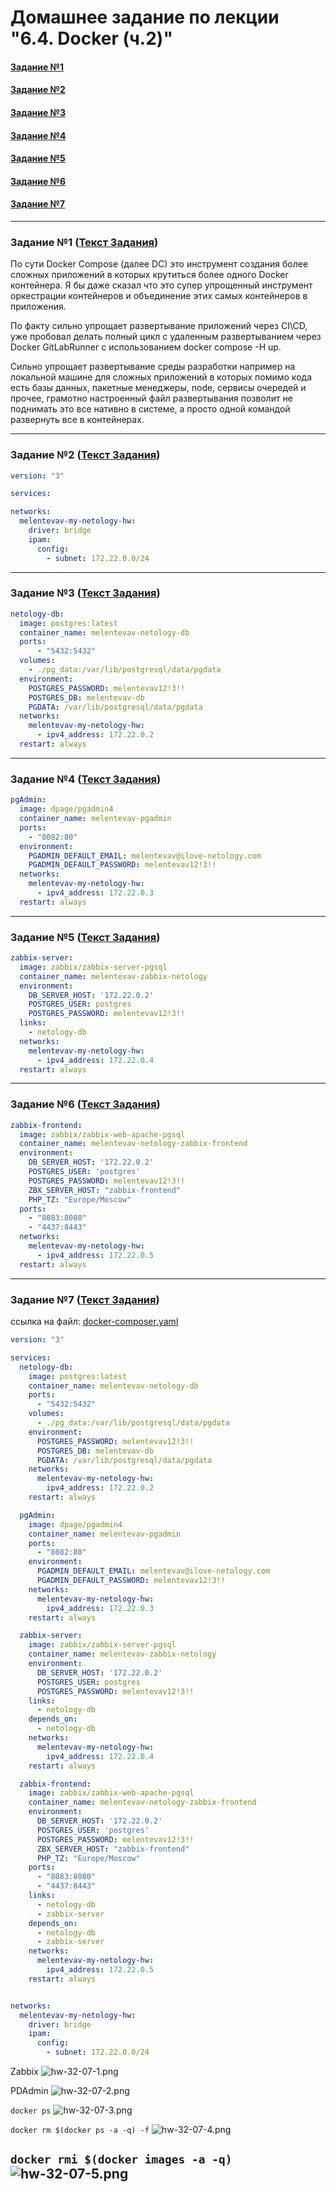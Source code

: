 # Домашнее задание по лекции "6.4. Docker (ч.2)"

#### [Задание №1](#задание-1-текст-задания)
#### [Задание №2](#задание-2-текст-задания)
#### [Задание №3](#задание-3-текст-задания)
#### [Задание №4](#задание-4-текст-задания)
#### [Задание №5](#задание-5-текст-задания)
#### [Задание №6](#задание-6-текст-задания)
#### [Задание №7](#задание-7-текст-задания)

---

### Задание №1 ([Текст Задания](https://github.com/netology-code/sdvps-homeworks/blob/main/6-04.md#%D0%B7%D0%B0%D0%B4%D0%B0%D0%BD%D0%B8%D0%B5-1))

По сути Docker Compose (далее DC) это инструмент создания более сложных приложений в которых крутиться более одного
Docker контейнера. Я бы даже сказал что это супер упрощенный инструмент оркестрации контейнеров и объединение этих 
самых контейнеров в приложения.

По факту сильно упрощает развертывание приложений через CI\CD, уже пробовал делать полный цикл с удаленным 
развертыванием через Docker GitLabRunner с использованием docker compose -H up.

Сильно упрощает развертывание среды разработки например на локальной машине для сложных приложений в которых 
помимо кода есть базы данных, пакетные менеджеры, node, сервисы очередей и прочее, грамотно настроенный файл развертывания
позволит не поднимать это все нативно в системе, а просто одной командой развернуть все в контейнерах.


---

### Задание №2 ([Текст Задания](https://github.com/netology-code/sdvps-homeworks/blob/main/6-04.md#%D0%B7%D0%B0%D0%B4%D0%B0%D0%BD%D0%B8%D0%B5-2))

```yaml
version: "3"

services:

networks:
  melentevav-my-netology-hw:
    driver: bridge
    ipam:
      config:
        - subnet: 172.22.0.0/24
```

---

### Задание №3 ([Текст Задания](https://github.com/netology-code/sdvps-homeworks/blob/main/6-04.md#%D0%B7%D0%B0%D0%B4%D0%B0%D0%BD%D0%B8%D0%B5-3))

```yaml
netology-db:
  image: postgres:latest
  container_name: melentevav-netology-db
  ports:
      - "5432:5432"
  volumes:
    - ./pg_data:/var/lib/postgresql/data/pgdata
  environment:
    POSTGRES_PASSWORD: melentevav12!3!!
    POSTGRES_DB: melentevav-db
    PGDATA: /var/lib/postgresql/data/pgdata
  networks:
    melentevav-my-netology-hw:
      - ipv4_address: 172.22.0.2
  restart: always
```

---

### Задание №4 ([Текст Задания](https://github.com/netology-code/sdvps-homeworks/blob/main/6-04.md#%D0%B7%D0%B0%D0%B4%D0%B0%D0%BD%D0%B8%D0%B5-4))

```yaml
pgAdmin:
  image: dpage/pgadmin4
  container_name: melentevav-pgadmin
  ports:
    - "8082:80"
  environment:
    PGADMIN_DEFAULT_EMAIL: melentevav@ilove-netology.com
    PGADMIN_DEFAULT_PASSWORD: melentevav12!3!!
  networks:
    melentevav-my-netology-hw:
      - ipv4_address: 172.22.0.3
  restart: always
```

---

### Задание №5 ([Текст Задания](https://github.com/netology-code/sdvps-homeworks/blob/main/6-04.md#%D0%B7%D0%B0%D0%B4%D0%B0%D0%BD%D0%B8%D0%B5-5))

```yaml
zabbix-server:
  image: zabbix/zabbix-server-pgsql
  container_name: melentevav-zabbix-netology
  environment:
    DB_SERVER_HOST: '172.22.0.2'
    POSTGRES_USER: postgres
    POSTGRES_PASSWORD: melentevav12!3!!
  links:
    - netology-db
  networks:
    melentevav-my-netology-hw:
      - ipv4_address: 172.22.0.4
  restart: always
```

---

### Задание №6 ([Текст Задания](https://github.com/netology-code/sdvps-homeworks/blob/main/6-04.md#%D0%B7%D0%B0%D0%B4%D0%B0%D0%BD%D0%B8%D0%B5-6))

```yaml
zabbix-frontend:
  image: zabbix/zabbix-web-apache-pgsql
  container_name: melentevav-netology-zabbix-frontend
  environment:
    DB_SERVER_HOST: '172.22.0.2'
    POSTGRES_USER: 'postgres'
    POSTGRES_PASSWORD: melentevav12!3!!
    ZBX_SERVER_HOST: "zabbix-frontend"
    PHP_TZ: "Europe/Moscow"
  ports:
    - "8083:8080"
    - "4437:8443"
  networks:
    melentevav-my-netology-hw:
      - ipv4_address: 172.22.0.5
  restart: always
```

---

### Задание №7 ([Текст Задания](https://github.com/netology-code/sdvps-homeworks/blob/main/6-04.md#%D0%B7%D0%B0%D0%B4%D0%B0%D0%BD%D0%B8%D0%B5-7))

ссылка на файл: [docker-composer.yaml](assets%2Fdocker%2Fhw-32%2Fdocker-composer.yaml)

```yaml
version: "3"

services:
  netology-db:
    image: postgres:latest
    container_name: melentevav-netology-db
    ports:
      - "5432:5432"
    volumes:
      - ./pg_data:/var/lib/postgresql/data/pgdata
    environment:
      POSTGRES_PASSWORD: melentevav12!3!!
      POSTGRES_DB: melentevav-db
      PGDATA: /var/lib/postgresql/data/pgdata
    networks:
      melentevav-my-netology-hw:
        ipv4_address: 172.22.0.2
    restart: always

  pgAdmin:
    image: dpage/pgadmin4
    container_name: melentevav-pgadmin
    ports:
      - "8082:80"
    environment:
      PGADMIN_DEFAULT_EMAIL: melentevav@ilove-netology.com
      PGADMIN_DEFAULT_PASSWORD: melentevav12!3!!
    networks:
      melentevav-my-netology-hw:
        ipv4_address: 172.22.0.3
    restart: always

  zabbix-server:
    image: zabbix/zabbix-server-pgsql
    container_name: melentevav-zabbix-netology
    environment:
      DB_SERVER_HOST: '172.22.0.2'
      POSTGRES_USER: postgres
      POSTGRES_PASSWORD: melentevav12!3!!
    links:
      - netology-db
    depends_on:
      - netology-db
    networks:
      melentevav-my-netology-hw:
        ipv4_address: 172.22.0.4
    restart: always

  zabbix-frontend:
    image: zabbix/zabbix-web-apache-pgsql
    container_name: melentevav-netology-zabbix-frontend
    environment:
      DB_SERVER_HOST: '172.22.0.2'
      POSTGRES_USER: 'postgres'
      POSTGRES_PASSWORD: melentevav12!3!!
      ZBX_SERVER_HOST: "zabbix-frontend"
      PHP_TZ: "Europe/Moscow"
    ports:
      - "8083:8080"
      - "4437:8443"
    links:
      - netology-db
      - zabbix-server
    depends_on:
      - netology-db
      - zabbix-server
    networks:
      melentevav-my-netology-hw:
        ipv4_address: 172.22.0.5
    restart: always


networks:
  melentevav-my-netology-hw:
    driver: bridge
    ipam:
      config:
        - subnet: 172.22.0.0/24
```
Zabbix
![hw-32-07-1.png](assets%2Fimages%2Fhw-32%2Fhw-32-07-1.png)

PDAdmin
![hw-32-07-2.png](assets%2Fimages%2Fhw-32%2Fhw-32-07-2.png)

`docker ps`
![hw-32-07-3.png](assets%2Fimages%2Fhw-32%2Fhw-32-07-3.png)

`docker rm $(docker ps -a -q) -f`
![hw-32-07-4.png](assets%2Fimages%2Fhw-32%2Fhw-32-07-4.png)

`docker rmi $(docker images -a -q)`
![hw-32-07-5.png](assets%2Fimages%2Fhw-32%2Fhw-32-07-5.png)
---
